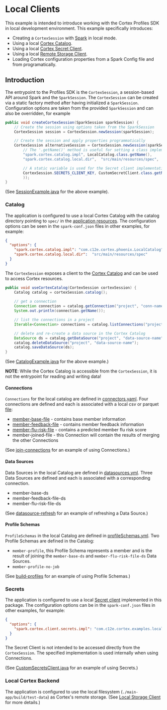 # Local Clients

This example is intended to introduce working with the Cortex Profiles SDK in local development environment. This
example specifically introduces:
- Creating a `CortexSession` with [Spark](https://spark.apache.org/docs/latest/index.html) in local mode.
- Using a local [Cortex Catalog](../docs/catalog.md).
- Using a local [Cortex Secret Client](../docs/secrets.md).
- Using a local [Remote Storage Client](../docs/backendstorage.md).
- Loading Cortex configuration properties from a Spark Config file and from programatically.

## Introduction

The entrypoint to the Profiles SDK is the `CortexSession`, a session-based API around Spark and the `SparkSession`.
The `CortexSession` can be created via a static factory method after having initialized a `SparkSession`. Configuration
options are taken from the provided `SparkSession` and can also be overridden, for example
```java
public void createCortexSession(SparkSession sparkSession) {
    // Create the session using options taken from the SparkSession
    CortexSession session = CortexSession.newSession(sparkSession);

    // Create the session and apply properties programmatically
    CortexSession alternativeSession = CortexSession.newSession(sparkSession, Map.of(
        // The '.getName()' method is useful for setting a class implementation.
        "spark.cortex.catalog.impl", LocalCatalog.class.getName(),
        "spark.cortex.catalog.local.dir",  "src/main/resources/spec",

        // A static variable is used for the Secret client implementation key.
        CortexSession.SECRETS_CLIENT_KEY, CustomSecretClient.class.getName()
        ));
}
```

(See [SessionExample.java](src/main/java/com/c12e/cortex/examples/local/SessionExample.java) for the above example).

### Catalog

The application is configured to use a local Cortex Catalog with the catalog directory pointing to `spec/` in
the [application resources](../main-app/src/main/resources/spec). The configuration options can be seen in
the `spark-conf.json` files in other examples, for example:

```json
{
  "options": {
    "spark.cortex.catalog.impl": "com.c12e.cortex.phoenix.LocalCatalog",
    "spark.cortex.catalog.local.dir":  "src/main/resources/spec"
  }
}
```

The `CortexSession` exposes a client to the [Cortex Catalog](../docs/catalog.md) and can be used to access Cortex resources.
```java
public void useCortexCatalog(CortexSession cortexSession) {
    Catalog catalog = cortexSession.catalog();
    
    // get a connection
    Connection connection = catalog.getConnection("project", "conn-name");
    System.out.println(connection.getName());

    // list the connections in a project
    Iterable<Connection> connections = catalog.listConnections("project");

    // delete and re-create a data source in the Cortex Catalog
    DataSource ds = catalog.getDataSource("project", "data-source-name");
    catalog.deleteDataSource("project", "data-source-name");
    catalog.saveDataSource(ds);
}
```
(See [CatalogExample.java](src/main/java/com/c12e/cortex/examples/local/CatalogExample.java) for the above example.)

**NOTE**: While the Cortex Catalog is accessible from the `CortexSession`, it is not the entrypoint for reading and writing data!

#### Connections

`Connections` for the local catalog are defined in [connectors.yaml](../main-app/src/main/resources/spec/connectors.yml).
Four connections are defined and each is associated with a local csv or parquet [file](../main-app/src/main/resources/data):
- [member-base-file](../main-app/src/main/resources/data/members_100_v14.csv) - contains base member information
- [member-feedback-file](../main-app/src/main/resources/data/feedback_100_v14.csv) - contains member feedback information
- [member-flu-risk-file](../main-app/src/main/resources/data/member_flu_risk_100_v14.parquet) - contains a predicted member flu risk score
- member-joined-file - this Connection will contain the results of merging the other Connections

(See [join-connections](../join-connections/README.md) for an example of using Connections.)

#### Data Sources

Data Sources in the local Catalog are defined in [datasources.yml](../main-app/src/main/resources/spec/datasources.yml).
Three Data Sources are defined and each is associated with a corresponding connection.
- member-base-ds
- member-feedback-file-ds
- member-flu-risk-file-ds

(See [datasource-refresh](../datasource-refresh/README.md) for an example of refreshing a Data Source.)

#### Profile Schemas

`ProfileSchemas` in the local Catalog are defined in [profileSchemas.yml](../main-app/src/main/resources/spec/profileSchemas.yml). 
Two Profile Schemas are defined in the Catalog:
- `member-profile`, this Profile Schema represents a member and is the result of joining the `member-base-ds` and `member-flu-risk-file-ds` Data Sources.
- `member-profile-no-job`

(See [build-profiles](../build-profiles/README.md) for an example of using Profile Schemas.)

### Secrets

The application is configured to use a local [Secret client](../docs/secrets.md) implemented in this package. The
configuration options can be in the `spark-conf.json` files in other examples, for example:
```json
{
  "options": {
    "spark.cortex.client.secrets.impl": "com.c12e.cortex.examples.local.CustomSecretsClient"
  }
}
```

The Secret Client is not intended to be accessed directly from the `CortexSession`. The specified implementation is used
internally when using Connections.

(See [CustomSecretsClient.java](src/main/java/com/c12e/cortex/examples/local/CustomSecretsClient.java) for an example of
using Secrets.)

### Local Cortex Backend

The application is configured to use the local filesystem (`./main-app/build/test-data`) as Cortex's remote storage.
(See [Local Storage Client](../docs/backendstorage.md#local-remote-storage-client) for more details.)
